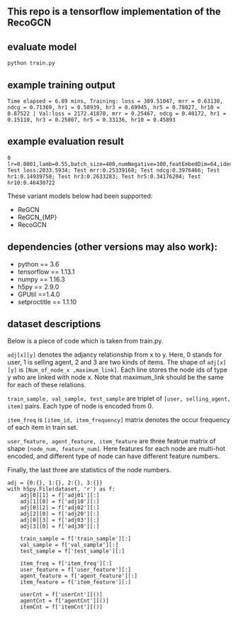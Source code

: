 ## This repo is a tensorflow implementation of the RecoGCN


## evaluate model
```
python train.py 
```

## example training output
```
Time elapsed = 6.89 mins, Training: loss = 389.51047, mrr = 0.63130, ndcg = 0.71369, hr1 = 0.50939, hr3 = 0.69945, hr5 = 0.78027, hr10 = 0.87522 | Val:loss = 2172.41870, mrr = 0.25467, ndcg = 0.40172, hr1 = 0.15110, hr3 = 0.25807, hr5 = 0.33136, hr10 = 0.45893
```

## example evaluation result
```
0	lr=0.0001,lamb=0.55,batch_size=400,numNegative=100,featEmbedDim=64,idenEmbedDim=64,outputDim=128,pathNum=7	Test loss:2033.5934; Test mrr:0.25339168; Test ndcg:0.3976466; Test hr1:0.14939758; Test hr3:0.2633283; Test hr5:0.34176204; Test hr10:0.46430722
```

These variant models below had been supported: 

- ReGCN
- ReGCN_{MP}
- RecoGCN

## dependencies (other versions may also work):
- python == 3.6
- tensorflow == 1.13.1
- numpy == 1.16.3
- h5py == 2.9.0
- GPUtil ==1.4.0
- setproctitle == 1.1.10

## dataset descriptions

Below is a piece of code which is taken from train.py. 

```adj[x][y]``` denotes the adjancy relationship from x to y. Here, 0 stands for user, 1 is selling agent, 2 and 3 are two kinds of items. The shape of ```adj[x][y]``` is ```[Num_of_node_x ,maximum_link]```. Each line stores the node ids of type y who are linked with node x. Note that maximum_link should be the same for each of these relations. 

```train_sample, val_sample, test_sample``` are triplet of ```[user, selling_agent, item]``` pairs. Each type of node is encoded from 0. 

```item_freq``` is ```[item_id, item_frequency]``` matrix denotes the occur frequency of each item in train set.

```user_feature, agent_feature, item_feature``` are three featrue matrix of shape ```[node_num, feature_num]```. Here features for each node are multi-hot encoded, and different type of node can have different feature numbers. 

Finally, the last three are statistics of the node numbers.

```
adj = {0:{}, 1:{}, 2:{}, 3:{}}
with h5py.File(dataset, 'r') as f:
	adj[0][1] = f['adj01'][:]
	adj[1][0] = f['adj10'][:]
	adj[0][2] = f['adj02'][:]
	adj[2][0] = f['adj20'][:]
	adj[0][3] = f['adj03'][:]
	adj[3][0] = f['adj30'][:]

	train_sample = f['train_sample'][:]
	val_sample = f['val_sample'][:]
	test_sample = f['test_sample'][:]
		
	item_freq = f['item_freq'][:]
	user_feature = f['user_feature'][:]
	agent_feature = f['agent_feature'][:]
	item_feature = f['item_feature'][:]

	userCnt = f['userCnt'][()]
	agentCnt = f['agentCnt'][()]
	itemCnt = f['itemCnt'][()]
```
